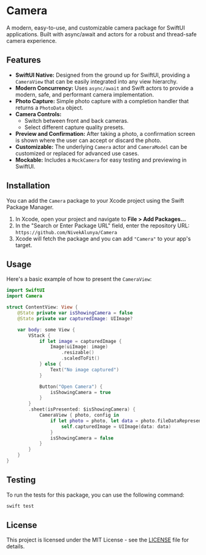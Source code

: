 # Camera

A modern, easy-to-use, and customizable camera package for SwiftUI applications. Built with async/await and actors for a robust and thread-safe camera experience.


## Features

- **SwiftUI Native:** Designed from the ground up for SwiftUI, providing a `CameraView` that can be easily integrated into any view hierarchy.
- **Modern Concurrency:** Uses `async/await` and Swift actors to provide a modern, safe, and performant camera implementation.
- **Photo Capture:** Simple photo capture with a completion handler that returns a `PhotoData` object.
- **Camera Controls:**
    - Switch between front and back cameras.
    - Select different capture quality presets.
- **Preview and Confirmation:** After taking a photo, a confirmation screen is shown where the user can accept or discard the photo.
- **Customizable:** The underlying `Camera` actor and `CameraModel` can be customized or replaced for advanced use cases.
- **Mockable:** Includes a `MockCamera` for easy testing and previewing in SwiftUI.

## Installation

You can add the `Camera` package to your Xcode project using the Swift Package Manager.

1. In Xcode, open your project and navigate to **File > Add Packages...**
2. In the "Search or Enter Package URL" field, enter the repository URL: `https://github.com/NivekAlunya/Camera`
3. Xcode will fetch the package and you can add `"Camera"` to your app's target.

## Usage

Here's a basic example of how to present the `CameraView`:

```swift
import SwiftUI
import Camera

struct ContentView: View {
    @State private var isShowingCamera = false
    @State private var capturedImage: UIImage?

    var body: some View {
        VStack {
            if let image = capturedImage {
                Image(uiImage: image)
                    .resizable()
                    .scaledToFit()
            } else {
                Text("No image captured")
            }

            Button("Open Camera") {
                isShowingCamera = true
            }
        }
        .sheet(isPresented: $isShowingCamera) {
            CameraView { photo, config in
                if let photo = photo, let data = photo.fileDataRepresentation() {
                    self.capturedImage = UIImage(data: data)
                }
                isShowingCamera = false
            }
        }
    }
}
```

## Testing

To run the tests for this package, you can use the following command:

```bash
swift test
```

## License

This project is licensed under the MIT License - see the [LICENSE](LICENSE) file for details.
